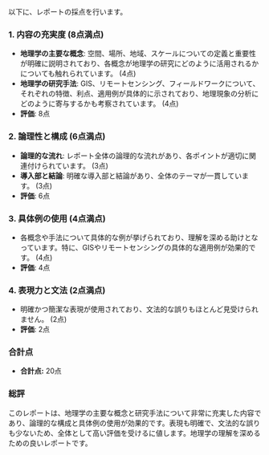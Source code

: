 以下に、レポートの採点を行います。

### 1. 内容の充実度 (8点満点)
- **地理学の主要な概念**: 空間、場所、地域、スケールについての定義と重要性が明確に説明されており、各概念が地理学の研究にどのように活用されるかについても触れられています。 (4点)
- **地理学の研究手法**: GIS、リモートセンシング、フィールドワークについて、それぞれの特徴、利点、適用例が具体的に示されており、地理現象の分析にどのように寄与するかも考察されています。 (4点)
- **評価**: 8点

### 2. 論理性と構成 (6点満点)
- **論理的な流れ**: レポート全体の論理的な流れがあり、各ポイントが適切に関連付けられています。 (3点)
- **導入部と結論**: 明確な導入部と結論があり、全体のテーマが一貫しています。 (3点)
- **評価**: 6点

### 3. 具体例の使用 (4点満点)
- 各概念や手法について具体的な例が挙げられており、理解を深める助けとなっています。特に、GISやリモートセンシングの具体的な適用例が効果的です。 (4点)
- **評価**: 4点

### 4. 表現力と文法 (2点満点)
- 明確かつ簡潔な表現が使用されており、文法的な誤りもほとんど見受けられません。 (2点)
- **評価**: 2点

### 合計点
- **合計点:** 20点

### 総評
このレポートは、地理学の主要な概念と研究手法について非常に充実した内容であり、論理的な構成と具体例の使用が効果的です。表現も明確で、文法的な誤りも少ないため、全体として高い評価を受けるに値します。地理学の理解を深めるための良いレポートです。